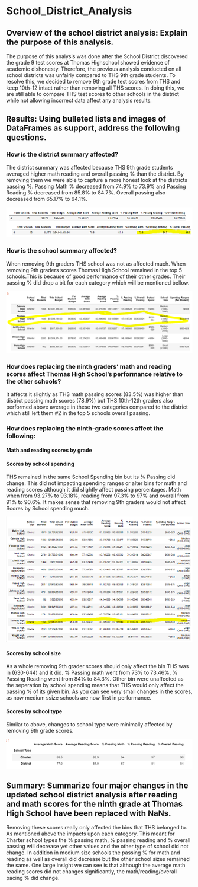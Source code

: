 # School_District_Analysis
## Overview of the school district analysis: Explain the purpose of this analysis.
The purpose of this analysis was done after the School District discovered the grade 9 test scores at Thomas Highschool showed evidence of academic dishonesty. Therefore, the previous analysis conducted on all school districts was unfairly compared to THS 9th grade students. To resolve this, we decided to remove 9th grade test scores from THS and keep 10th-12 intact rather than removing all THS scores. In doing this, we are still able to compare THS test scores to other schools in the district while not allowing incorrect data affect any analysis results. 

## Results: Using bulleted lists and images of DataFrames as support, address the following questions.

### How is the district summary affected?
The district summary was affected because THS 9th grade students averaged higher math reading and overall passing % than the district. By removing them we were able to capture a more honest look at the districts passing %. Passing Math % decreased from 74.9% to 73.9% and Passing Reading % decreased from 85.8% to 84.7%. Overall passing also decreased from 65.17% to 64.1%. 

![](Final_District_Summary.PNG)

### How is the school summary affected?
When removing 9th graders THS school was not as affected much. When removing 9th graders scores Thomas High School remained in the top 5 schools.This is because of good performance of their other grades. Their passing % did drop a bit for each category which will be mentioned bellow. 

![](Top_5_Schools.PNG)

### How does replacing the ninth graders’ math and reading scores affect Thomas High School’s performance relative to the other schools?
It affects it slightly as THS math passing scores (83.5%) was higher than district passing math scores (78.9%) but THS 10th-12th graders also performed above average in these two categories compared to the district which still left them #2 in the top 5 schools overall passing. 

### How does replacing the ninth-grade scores affect the following:

#### Math and reading scores by grade
#### Scores by school spending
THS remained in the same School Spending bin but its % Passing did change. This did not impacting spending ranges or alter bins for math and reading scores although it did slightly affect passing percentages. Math when from 93.27% to 93.18%, reading from 97.3% to 97% and overall from 91% to 90.6%. It makes sense that removing 9th graders would not affect Scores by School spending much.

![](School_Spending.PNG)

#### Scores by school size
As a whole removing 9th grader scores should only affect the bin THS was in (630-644) and it did. % Passing math went from 73% to 73.46%, % Passing Reading went from 84% to 84.3%. Other bin were unaffected as the seperation by school spending means that THS would only affect the passing % of its given bin. As you can see very small changes in the scores, as now medium ssize schools are now first in performance. 

#### Scores by school type
Similar to above, changes to school type were minimally affected by removing 9th grade scores.

![](School_type.PNG)

## Summary: Summarize four major changes in the updated school district analysis after reading and math scores for the ninth grade at Thomas High School have been replaced with NaNs.

Removing these scores really only affected the bins that THS belonged to. As mentioned above the impacts upon each category. This meant for Charter school types the % passing math, % passing reading and % overall passing will decrease yet other values and the other type of school did not change. In addition in medium size schools the passing % for math and reading as well as overall did decrease but the other school sizes remained the same. One large insight we can see is that although the average math reading scores did not changes significantly, the math/reading/overall pacing % did change.

